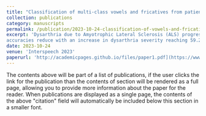```yaml
---
title: "Classification of multi-class vowels and fricatives from patients having Amyotrophic Lateral Sclerosis with varied levels of dysarthria severity"
collection: publications
category: manuscripts
permalink: /publication/2023-10-24-classification-of-vowels-and-fricatives-als
excerpt: 'Dysarthria due to Amyotrophic Lateral Sclerosis (ALS) progressively distorts the acoustic space affecting the discriminability of different vowels and fricatives. However, the extent to which this happens with increasing severity is not thoroughly investigated. In this work, we perform automatic 4-class vowel (/a/, /i/, /o/, /u/) and 3-class fricative (/s/, /sh/, /f/) classification at varied severity levels and compare the performances with those from manual classification (through listening tests). Experiments with speech data from 119 ALS and 40 healthy subjects suggest that the manual and automatic classification
accuracies reduce with an increase in dysarthria severity reaching 59.22% and 61.67% for vowels and 41.78% and 38.00% for fricatives, respectively, at the most severe cases. While manual classification is better than automatic one for all severity levels except the highest severity case for vowels, the difference between the two gradually reduces with an increase in severity'
date: 2023-10-24
venue: 'Interspeech 2023'
paperurl: 'http://academicpages.github.io/files/paper1.pdf](https://www.isca-archive.org/interspeech_2023/venkatathirumalakumar23_interspeech.pdf'
---
```

The contents above will be part of a list of publications, if the user clicks the link for the publication than the contents of section will be rendered as a full page, allowing you to provide more information about the paper for the reader. When publications are displayed as a single page, the contents of the above "citation" field will automatically be included below this section in a smaller font.
